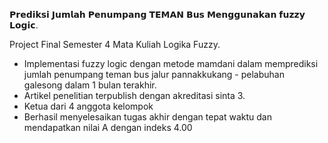 𝗣𝗿𝗲𝗱𝗶𝗸𝘀𝗶 𝗝𝘂𝗺𝗹𝗮𝗵 𝗣𝗲𝗻𝘂𝗺𝗽𝗮𝗻𝗴 𝗧𝗘𝗠𝗔𝗡 𝗕𝘂𝘀  𝗠𝗲𝗻𝗴𝗴𝘂𝗻𝗮𝗸𝗮𝗻 𝗳𝘂𝘇𝘇𝘆 𝗟𝗼𝗴𝗶𝗰.

Project Final Semester 4 Mata Kuliah Logika Fuzzy.

- Implementasi fuzzy logic dengan metode mamdani dalam memprediksi jumlah penumpang teman bus jalur pannakkukang - pelabuhan galesong dalam 1 bulan terakhir.
- Artikel penelitian terpublish dengan akreditasi sinta 3.
- Ketua dari 4 anggota kelompok
- Berhasil menyelesaikan tugas akhir dengan tepat waktu dan mendapatkan nilai A dengan indeks 4.00
